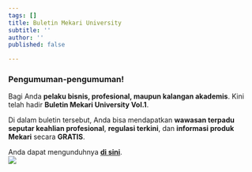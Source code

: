 ```yaml
---
tags: []
title: Buletin Mekari University
subtitle: ''
author: ''
published: false

---
```

### **Pengumuman-pengumuman!**

Bagi Anda **pelaku bisnis, profesional, maupun kalangan akademis**. Kini telah hadir **Buletin Mekari University Vol.1**. 

Di dalam buletin tersebut, Anda bisa mendapatkan **wawasan terpadu seputar keahlian profesional**, **regulasi terkini**, dan **informasi produk Mekari** secara **GRATIS**.

Anda dapat mengunduhnya [**di sini**](https://univ.mekari.com/pages/buletin-vol-1?utm_source=digital-direct+sign+up&utm_medium=Bulletin+Vol+1-guidebook&utm_campaign=Bulletin+Vol+1).  
![](/uploads/final-buletin-launch-10.png)